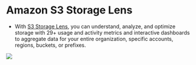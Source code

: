# Amazon S3 Storage Lens
- With [S3 Storage Lens](https://aws.amazon.com/blogs/aws/s3-storage-lens/), you can understand, analyze, and optimize storage with 29+ usage and activity metrics and interactive dashboards to aggregate data for your entire organization, specific accounts, regions, buckets, or prefixes.

![](https://d2908q01vomqb2.cloudfront.net/da4b9237bacccdf19c0760cab7aec4a8359010b0/2020/11/17/dashboard-1-1024x512.png)